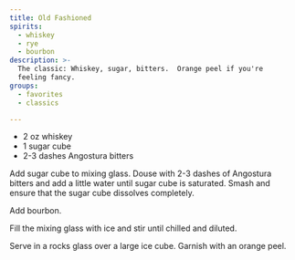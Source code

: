```yaml
---
title: Old Fashioned
spirits:
  - whiskey
  - rye
  - bourbon
description: >-
  The classic: Whiskey, sugar, bitters.  Orange peel if you're
  feeling fancy.
groups:
  - favorites
  - classics

---
```


- 2 oz whiskey
- 1 sugar cube
- 2-3 dashes Angostura bitters

Add sugar cube to mixing glass.  Douse with 2-3 dashes of
Angostura bitters and add a little water until sugar
cube is saturated.  Smash and ensure that the sugar cube
dissolves completely.

Add bourbon.

Fill the mixing glass with ice and stir until chilled and
diluted.

Serve in a rocks glass over a large ice cube.  Garnish with
an orange peel.
